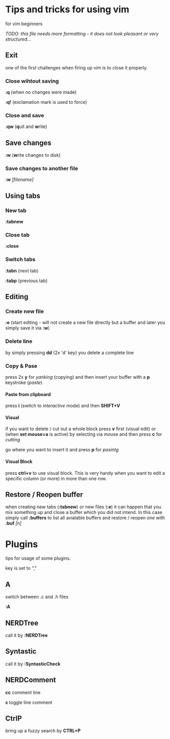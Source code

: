 # Tips and tricks for using vim
for vim beginners

_TODO: this file needs more formatting - it does not look pleasant or very structured..._

## Exit
one of the first challenges when firing up vim is to close it properly.

### Close wihtout saving
__:q__ (when no changes were made)

__:q!__ (exclamation mark is used to force)

### Close and save
__:qw__ (**q**uit and **w**rite)

## Save changes
__:w__ (**w**rite changes to disk)

### Save changes to another file
__:w__ _[filename]_

## Using tabs
### New tab
__:tabnew__

### Close tab
__:close__

### Switch tabs
__:tabn__ (next tab)

__:tabp__ (previous tab)

## Editing
### Create new file
__:e__ (start editing - will not create a new file directly but a buffer and later you simply save it via __:w__)

### Delete line
by simply pressing __dd__ (2x 'd' key) you delete a complete line

### Copy & Pase
press 2x __y__ for _yanking_ (copying) and then insert your buffer with a __p__ keystroke (_paste_)

#### Paste from clipboard
press __i__ (switch to _interactive_ mode) and then __SHIFT+V__

#### Visual
if you want to delete / cut out a whole block press __v__ first (visual edit) or (when __set mouse=a__ is active) by selecting via mouse and then press __c__ for _cutting_

go where you want to insert it and press __p__ for _pasintg_

#### Visual Block
press __ctrl+v__ to use visual block. This is very handy when you want to edit a specific column (or more) in more than one row.

## Restore / Reopen buffer
when creating new tabs (__:tabnew__) or new files (__:e__) it can happen that you mix something up and close a buffer which you did not intend. In this case simply call __:buffers__ to list all avialable buffers and restore / reopen one with __:buf__ _[n]_

# Plugins
tips for usage of some plugins.

<leader> key is set to ","

## A
switch between .c and .h files

__:A__

## NERDTree
call it by __:NERDTree__

## Syntastic
call it by __:SyntasticCheck__

## NERDComment
__<leader> cc__ comment line

__<leader> c <space>__ toggle line comment

## CtrlP
bring up a fuzzy search by __CTRL+P__
